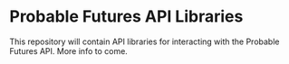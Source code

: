 # Probable Futures API Libraries
This repository will contain API libraries for interacting with the Probable Futures API. More info to come. 
